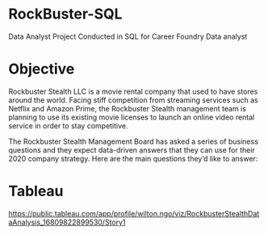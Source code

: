 # RockBuster-SQL
Data Analyst Project Conducted in SQL for Career Foundry Data analyst

# Objective
Rockbuster Stealth LLC is a movie rental company that used to have stores around the world. Facing stiff competition from streaming services such as Netflix and Amazon Prime, the Rockbuster Stealth management team is planning to use its existing movie licenses to launch an online video rental service in order to stay competitive.

The Rockbuster Stealth Management Board has asked a series of business questions and they expect data-driven answers that they can use for their 2020 company strategy. Here are the main questions they’d like to answer:

# Tableau
https://public.tableau.com/app/profile/wilton.ngo/viz/RockbusterStealthDataAnalysis_16809822899530/Story1
